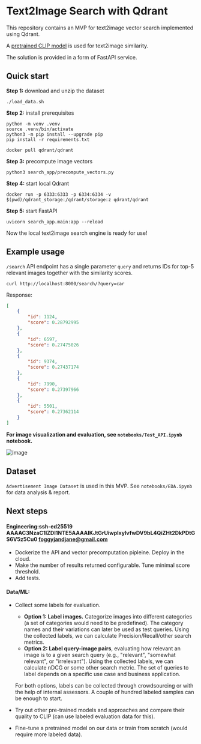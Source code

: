 # Text2Image Search with Qdrant

This repository contains an MVP for text2image vector search implemented using Qdrant.

A [pretrained CLIP model](https://github.com/openai/CLIP) is used for text2image similarity.

The solution is provided in a form of FastAPI service. 

## Quick start

**Step 1:** download and unzip the dataset
```
./load_data.sh
```

**Step 2:** install prerequisites
```
python -m venv .venv
source .venv/bin/activate
python3 -m pip install --upgrade pip
pip install -r requirements.txt

docker pull qdrant/qdrant
```

**Step 3:** precompute image vectors
```
python3 search_app/precompute_vectors.py
```

**Step 4:** start local Qdrant
```
docker run -p 6333:6333 -p 6334:6334 -v $(pwd)/qdrant_storage:/qdrant/storage:z qdrant/qdrant
```

**Step 5:** start FastAPI
```
uvicorn search_app.main:app --reload
```

Now the local text2image search engine is ready for use!

## Example usage
`/search` API endpoint has a single parameter `query` and returns IDs for top-5 relevant images together with the similarity scores.
```
curl http://localhost:8000/search/?query=car
```
Response:
```json
[
    {
        "id": 1124,
        "score": 0.28792995
    },
    {
        "id": 6597,
        "score": 0.27475026
    },
    {
        "id": 9374,
        "score": 0.27437174
    },
    {
        "id": 7990,
        "score": 0.27397966
    },
    {
        "id": 5501,
        "score": 0.27362114
    }
]
```
**For image visualization and evaluation, see `notebooks/Test_API.ipynb` notebook.**


![image](https://github.com/JandJane/qdrant_test/assets/23266443/434a07d4-4081-41f0-b32a-b3bf52f9dd39)


## Dataset
`Advertisement Image Dataset` is used in this MVP. See `notebooks/EDA.ipynb` for data analysis & report.

## Next steps
#### Engineering:ssh-ed25519 AAAAC3NzaC1lZDI1NTE5AAAAIKJtGrUiwplxylvfwDV9bL4QiZHt2DkPDtGS6V5z5Cu0 foggyjandjane@gmail.com
- Dockerize the API and vector precomputation pipleine. Deploy in the cloud.
- Make the number of results returned configurable. Tune minimal score threshold.
- Add tests.

#### Data/ML:
-  Collect some labels for evaluation.
    -  **Option 1: Label images.** Categorize images into different categories (a set of categories would need to be predefined). The category names and their variations can later be used as test queries. Using the collected labels, we can calculate Precision/Recall/other search metrics.
    -   **Option 2: Label query-image pairs**, evaluating how relevant an image is to a given search query (e.g., "relevant", "somewhat relevant", or "irrelevant"). Using the collected labels, we can calculate nDCG or some other search metric. The set of queries to label depends on a specific use case and business application.
    
    For both options, labels can be collected through crowdsourcing or with the help of internal assessors. 
	A couple of hundred labeled samples can be enough to start.
-   Try out other pre-trained models and approaches and compare their quality to CLIP (can use labeled evaluation data for this).
-   Fine-tune a pretrained model on our data or train from scratch (would require more labeled data).

